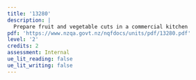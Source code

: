 ```yaml
---
title: '13280'
description: |
  Prepare fruit and vegetable cuts in a commercial kitchen
pdf: 'https://www.nzqa.govt.nz/nqfdocs/units/pdf/13280.pdf'
level: '2'
credits: 2
assessment: Internal
ue_lit_reading: false
ue_lit_writing: false
---
```


